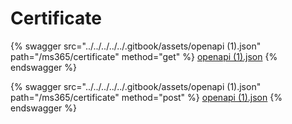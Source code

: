 # Certificate

{% swagger src="../../../../../.gitbook/assets/openapi (1).json" path="/ms365/certificate" method="get" %}
[openapi (1).json](<../../../../../.gitbook/assets/openapi (1).json>)
{% endswagger %}

{% swagger src="../../../../../.gitbook/assets/openapi (1).json" path="/ms365/certificate" method="post" %}
[openapi (1).json](<../../../../../.gitbook/assets/openapi (1).json>)
{% endswagger %}
